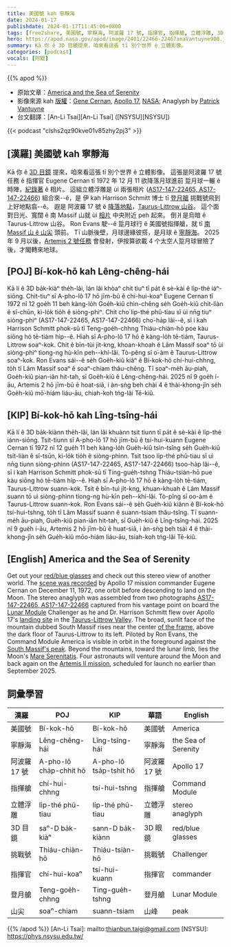 ```yaml
---
title: 美國號 kah 寧靜海
date: 2024-01-17
publishdate: 2024-01-17T11:45:00+0800
tags: [free2share, 美國號, 寧靜海, 阿波羅 17 號, 指揮官, 指揮艙, 立體浮雕, 3D 目鏡, 挑戰號, 登月艙, 山尖]
hero: https://apod.nasa.gov/apod/image/2401/22466-22467anaVantuyne900.jpg
summary: Kā 你 ê 3D 目鏡提來，咱來看這張 tī 別个世界 ê 立體影像。
categories: [podcast]
vocals: [阿錕]
---
```


{{% apod %}}

- 原始文章：[America and the Sea of Serenity](https://apod.nasa.gov/apod/ap240117.html)
- 影像來源 kah [版權][copyright]：[Gene Cernan](https://www.nasa.gov/astronautprofiles/cernan), [Apollo 17](https://www.nasa.gov/mission_pages/apollo/apollo-17), [NASA](https://www.nasa.gov/); Anaglyph by [Patrick Vantuyne](http://www.hq.nasa.gov/alsj/ApAnPaVa.html)
- 台文翻譯：[An-Li Tsai][An-Li Tsai] ([NSYSU][NSYSU])

{{< podcast "clshs2qz90kve01v85zhy2pj3" >}}

## [漢羅] 美國號 kah 寧靜海
Kā 你 ê [3D 目鏡][red/blue glasses] 提來，咱來看這張 tī 別个世界 ê 立體影像。
這張是阿波羅 17 號任務 ê 指揮官 Eugene Cernan tī 1972 年 12 月 11 欲降落月球進前 踅月球一輾 ê 時陣，[紀錄著][scene was recorded] ê 相片。
這組立體浮雕是 ùi 兩張相片 ([AS17-147-22465, AS17-147-22466][AS17-147-22465, AS17-147-22466]) 組合來--ê，是 伊 kah Harrison Schmitt 博士 tī [登月艙][Lunar Module] 挑戰號飛到上好地點翕--ê。
遐是 阿波羅 17 號 ê [降落地點][landing site]，[Taurus-Littrow 山谷][Taurus-Littrow Valley]。
這个面對日光、寬闊 ê 南 Massif 山就 ùi [相片][of the frame] 中央附近 peh 起來。
倒爿是烏暗 ê Taurus-Littrow 山谷。
Ron Evans 駛--ê 踅月球行 ê 美國號指揮艙，就 tī [南 Massif 山 ê 山尖][South Massif's peak] 頭前。
Tī 山脈後壁，月球邊緣彼搭，是月球 ê [寧靜海][Mare Serenitatis]。
2025 年 9 月以後，[Artemis 2 號任務][Artemis II mission] 會發射，伊按算欲載 4 个太空人踅月球冒險了後，才閣轉來地球。

## [POJ] Bí-kok-hō kah Lêng-chêng-hái
Kā lí ê 3D ba̍k-kiàⁿ the̍h-lâi, lán lâi khòaⁿ chit tiuⁿ tī pa̍t ê sè-kài ê li̍p-thé iáⁿ-siōng.
Chit-tiuⁿ sī A-pho-lô 17 hō jīm-bū ê chí-hui-koaⁿ Eugene Cernan tī 1972 nî 12 goe̍h 11 beh kàng-lo̍h Goe̍h-kiû chìn-chêng se̍h Goe̍h-kiû chi̍t-liàn ê sî-chūn, kì-lo̍k tio̍h ê siòng-phìⁿ.
Chit cho͘ li̍p-thé phû-tiau sī ùi nn̄g tiuⁿ siòng-phìⁿ (AS17-147-22465, AS17-147-22466) cho͘-ha̍p lâi--ê, sī i kah Harrison Schmitt phok-sū tī Teng-goe̍h-chhng Thiáu-chiàn-hō poe kàu siōng hó tē-tiám hi̍p--ê.
Hiah sī A-pho-lô 17 hō ê kàng-lo̍h tē-tiám, Taurus-Littrow soaⁿ-kok.
Chit ê bīn-tùi ji̍t-kng, khoan-khoah ê Lâm Massif soaⁿ tō ùi siòng-phìⁿ tiong-ng hù-kīn peh--khí-lâi.
Tò-pêng sī o͘-àm ê Taurus-Littrow soaⁿ-kok.
Ron Evans sái--ê se̍h Goe̍h-kiû kiâⁿ ê Bí-kok-hō chí-hui-chhng, to̍h tī Lâm Massif soaⁿ ê soaⁿ-chiam thâu-chêng.
Tī soaⁿ-me̍h āu-piah, Goe̍h-kiû pian-iân hit-tah, sī Goe̍h-kiû ê Lêng-chêng-hái.
2025 nî 9 goe̍h í-āu, Artemis 2 hō jīm-bū ē hoat-siā, i àn-sǹg beh chài 4 ê thài-khong-jîn se̍h Goe̍h-kiû mō͘-hiám liáu-āu, chiah-koh tńg-lâi Tē-kiû.

## [KIP] Bí-kok-hō kah Lîng-tsîng-hái
Kā lí ê 3D ba̍k-kiànn the̍h-lâi, lán lâi khuànn tsit tiunn tī pa̍t ê sè-kài ê li̍p-thé iánn-siōng.
Tsit-tiunn sī A-pho-lô 17 hō jīm-bū ê tsí-hui-kuann Eugene Cernan tī 1972 nî 12 gue̍h 11 beh kàng-lo̍h Gue̍h-kiû tsìn-tsîng se̍h Gue̍h-kiû tsi̍t-liàn ê sî-tsūn, kì-lo̍k tio̍h ê siòng-phìnn.
Tsit tsoo li̍p-thé phû-tiau sī uì nn̄g tiunn siòng-phìnn (AS17-147-22465, AS17-147-22466) tsoo-ha̍p lâi--ê, sī i kah Harrison Schmitt phok-sū tī Ting-gue̍h-tshng Thiáu-tsiàn-hō pue kàu siōng hó tē-tiám hi̍p--ê.
Hiah sī A-pho-lô 17 hō ê kàng-lo̍h tē-tiám, Taurus-Littrow suann-kok.
Tsit ê bīn-tuì ji̍t-kng, khuan-khuah ê Lâm Massif suann tō uì siòng-phìnn tiong-ng hù-kīn peh--khí-lâi.
Tò-pîng sī oo-àm ê Taurus-Littrow suann-kok.
Ron Evans sái--ê se̍h Gue̍h-kiû kiânn ê Bí-kok-hō tsí-hui-tshng, to̍h tī Lâm Massif suann ê suann-tsiam thâu-tsîng.
Tī suann-me̍h āu-piah, Gue̍h-kiû pian-iân hit-tah, sī Gue̍h-kiû ê Lîng-tsîng-hái.
2025 nî 9 gue̍h í-āu, Artemis 2 hō jīm-bū ē huat-siā, i àn-sǹg beh tsài 4 ê thài-khong-jîn se̍h Gue̍h-kiû mōo-hiám liáu-āu, tsiah-koh tńg-lâi Tē-kiû.

## [English] America and the Sea of Serenity
Get out your [red/blue glasses][red/blue glasses] and check out this stereo view of another world.
The [scene was recorded][scene was recorded] by Apollo 17 mission commander Eugene Cernan on December 11, 1972, one orbit before descending to land on the Moon.
The stereo anaglyph was assembled from two photographs [AS17-147-22465, AS17-147-22466][AS17-147-22465, AS17-147-22466] captured from his vantage point on board the [Lunar Module][Lunar Module] Challenger as he and Dr.
Harrison Schmitt flew over Apollo 17's [landing site][landing site] in the [Taurus-Littrow Valley][Taurus-Littrow Valley].
The broad, sunlit face of the mountain dubbed South Massif rises near the center [of the frame][of the frame], above the dark floor of Taurus-Littrow to its left.
Piloted by Ron Evans, the Command Module America is visible in orbit in the foreground against the [South Massif's peak][South Massif's peak].
Beyond the mountains, toward the lunar limb, lies the Moon's [Mare Serenitatis][Mare Serenitatis].
Four astronauts will venture around the Moon and back again on the [Artemis II mission][Artemis II mission], scheduled for launch no earlier than September 2025.


## 詞彙學習

|漢羅|POJ|KIP|華語|English|
|-|-|-|-|-|
|美國號|Bí-kok-hō|Bí-kok-hō|美國號|America|
|寧靜海|Lêng-chêng-hái|Lîng-tsîng-hái|寧靜海|the Sea of Serenity|
|阿波羅 17 號|A-pho-lô cha̍p-chhit hō|A-pho-lô tsa̍p-tshit hō|阿波羅 17 號|Apollo 17|
|指揮艙|chí-hui-chhng|tsí-hui-tshng|指揮艙|Command Module|
|立體浮雕|li̍p-thé phû-tiau|li̍p-thé phû-tiau|立體浮雕|stereo anaglyph|
|3D 目鏡|saⁿ-D ba̍k-kiàⁿ|sann-D ba̍k-kiànn|3D 眼鏡|red/blue glasses|
|挑戰號|Thiáu-chiàn-hō|Thiáu-tsiàn-hō|挑戰號|Challenger|
|指揮官|chí-hui-koaⁿ|tsí-hui-kuann|指揮官|commander|
|登月艙|Teng-goe̍h-chhng|Ting-gue̍h-tshng|登月艙|Lunar Module|
|山尖|soaⁿ-chiam|suann-tsiam|山峰|peak|

{{% /apod %}}
[An-Li Tsai]: mailto:thianbun.taigi@gmail.com
[NSYSU]: https://phys.nsysu.edu.tw/

[copyright]: https://apod.nasa.gov/apod/fap/lib/about_apod.html#srapply
[License]: https://creativecommons.org/licenses/by/3.0/

[red/blue glasses]:http://photojournal.jpl.nasa.gov/Help/VendorList.html#Glasses
[scene was recorded]:https://history.nasa.gov/alsj/a17/a17.html
[AS17-147-22465, AS17-147-22466]:https://history.nasa.gov/alsj/a17/images17.html
[Lunar Module]:https://apod.nasa.gov/apod/ap191219.html
[landing site]:https://apod.nasa.gov/apod/ap110908.html
[Taurus-Littrow Valley]:https://history.nasa.gov/alsj/a17/a17OTM.html
[of the frame]:https://history.nasa.gov/alsj/a17/a17.22465lbl.jpg
[South Massif's peak]:https://apod.nasa.gov/apod/ap071214.html
[Mare Serenitatis]:https://apod.nasa.gov/apod/ap090206.html
[Artemis II mission]:https://www.nasa.gov/mission/artemis-ii/
